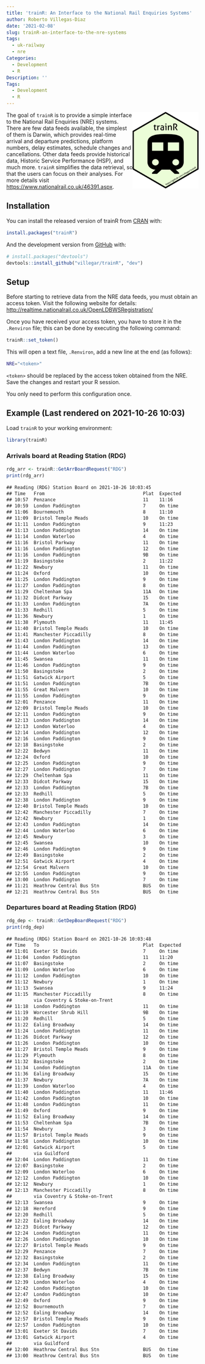 ```yaml
---
title: 'trainR: An Interface to the National Rail Enquiries Systems'
author: Roberto Villegas-Diaz
date: '2021-02-08'
slug: trainR-an-interface-to-the-nre-systems
tags:
  - uk-railway
  - nre
Categories:
  - Development
  - R
Description: ''
Tags:
  - Development
  - R
---
```


<img src="https://raw.githubusercontent.com/villegar/trainR/main/inst/images/logo.png" alt="logo" align="right" height=200px/>

The goal of `trainR` is to provide a simple interface to the 
National Rail Enquiries (NRE) systems. There are few data feeds 
available, the simplest of them is Darwin, which provides real-time 
arrival and departure predictions, platform numbers, delay estimates, 
schedule changes and cancellations. Other data feeds provide historical 
data, Historic Service Performance (HSP), and much more. `trainR` 
simplifies the data retrieval, so that the users can focus on their 
analyses. For more details visit 
https://www.nationalrail.co.uk/46391.aspx.

## Installation

You can install the released version of trainR from [CRAN](https://CRAN.R-project.org) with:

``` r
install.packages("trainR")
```

And the development version from [GitHub](https://github.com/) with:

``` r
# install.packages("devtools")
devtools::install_github("villegar/trainR", "dev")
```

## Setup
Before starting to retrieve data from the NRE data feeds, you must obtain an access token. 
Visit the following website for details: http://realtime.nationalrail.co.uk/OpenLDBWSRegistration/

Once you have received your access token, you have to store it in the `.Renviron` file; this can be 
done by executing the following command:


```r
trainR::set_token()
```

This will open a text file, `.Renviron`, add a new line at the end (as follows):

```bash
NRE="<token>"
```

`<token>` should be replaced by the access token obtained from the NRE. Save the changes and restart 
your R session.

You only need to perform this configuration once.

## Example (Last rendered on 2021-10-26 10:03)

Load `trainR` to your working environment:

```r
library(trainR)
```

### Arrivals board at Reading Station (RDG)


```r
rdg_arr <- trainR::GetArrBoardRequest("RDG")
print(rdg_arr)
```

```
## Reading (RDG) Station Board on 2021-10-26 10:03:45
## Time   From                                    Plat  Expected
## 10:57  Penzance                                11    11:16
## 10:59  London Paddington                       7     On time
## 11:06  Bournemouth                             8     11:10
## 11:09  Bristol Temple Meads                    10    On time
## 11:11  London Paddington                       9     11:23
## 11:13  London Paddington                       14    On time
## 11:14  London Waterloo                         4     On time
## 11:16  Bristol Parkway                         11    On time
## 11:16  London Paddington                       12    On time
## 11:16  London Paddington                       9B    On time
## 11:19  Basingstoke                             2     11:22
## 11:22  Newbury                                 11    On time
## 11:24  Oxford                                  10    On time
## 11:25  London Paddington                       9     On time
## 11:27  London Paddington                       8     On time
## 11:29  Cheltenham Spa                          11A   On time
## 11:32  Didcot Parkway                          15    On time
## 11:33  London Paddington                       7A    On time
## 11:33  Redhill                                 5     On time
## 11:36  Newbury                                 1     On time
## 11:38  Plymouth                                11    11:45
## 11:40  Bristol Temple Meads                    10    On time
## 11:41  Manchester Piccadilly                   8     On time
## 11:43  London Paddington                       14    On time
## 11:44  London Paddington                       13    On time
## 11:44  London Waterloo                         6     On time
## 11:45  Swansea                                 11    On time
## 11:46  London Paddington                       9     On time
## 11:50  Basingstoke                             2     On time
## 11:51  Gatwick Airport                         5     On time
## 11:51  London Paddington                       7B    On time
## 11:55  Great Malvern                           10    On time
## 11:55  London Paddington                       9     On time
## 12:01  Penzance                                11    On time
## 12:09  Bristol Temple Meads                    10    On time
## 12:11  London Paddington                       9     On time
## 12:13  London Paddington                       14    On time
## 12:13  London Waterloo                         4     On time
## 12:14  London Paddington                       12    On time
## 12:16  London Paddington                       9     On time
## 12:18  Basingstoke                             2     On time
## 12:22  Bedwyn                                  11    On time
## 12:24  Oxford                                  10    On time
## 12:25  London Paddington                       9     On time
## 12:27  London Paddington                       7     On time
## 12:29  Cheltenham Spa                          11    On time
## 12:33  Didcot Parkway                          15    On time
## 12:33  London Paddington                       7B    On time
## 12:33  Redhill                                 5     On time
## 12:38  London Paddington                       9     On time
## 12:40  Bristol Temple Meads                    10    On time
## 12:42  Manchester Piccadilly                   7     On time
## 12:42  Newbury                                 1     On time
## 12:43  London Paddington                       14    On time
## 12:44  London Waterloo                         6     On time
## 12:45  Newbury                                 3     On time
## 12:45  Swansea                                 10    On time
## 12:46  London Paddington                       9     On time
## 12:49  Basingstoke                             2     On time
## 12:51  Gatwick Airport                         4     On time
## 12:54  Great Malvern                           10    On time
## 12:55  London Paddington                       9     On time
## 13:00  London Paddington                       7     On time
## 11:21  Heathrow Central Bus Stn                BUS   On time
## 12:21  Heathrow Central Bus Stn                BUS   On time
```

### Departures board at Reading Station (RDG)


```r
rdg_dep <- trainR::GetDepBoardRequest("RDG")
print(rdg_dep)
```

```
## Reading (RDG) Station Board on 2021-10-26 10:03:48
## Time   To                                      Plat  Expected
## 11:01  Exeter St Davids                        7     On time
## 11:04  London Paddington                       11    11:20
## 11:07  Basingstoke                             2     On time
## 11:09  London Waterloo                         6     On time
## 11:12  London Paddington                       10    On time
## 11:12  Newbury                                 1     On time
## 11:13  Swansea                                 9     11:24
## 11:15  Manchester Piccadilly                   8     On time
##        via Coventry & Stoke-on-Trent           
## 11:18  London Paddington                       11    On time
## 11:19  Worcester Shrub Hill                    9B    On time
## 11:20  Redhill                                 5     On time
## 11:22  Ealing Broadway                         14    On time
## 11:24  London Paddington                       11    On time
## 11:26  Didcot Parkway                          12    On time
## 11:26  London Paddington                       10    On time
## 11:27  Bristol Temple Meads                    9     On time
## 11:29  Plymouth                                8     On time
## 11:32  Basingstoke                             2     On time
## 11:34  London Paddington                       11A   On time
## 11:36  Ealing Broadway                         15    On time
## 11:37  Newbury                                 7A    On time
## 11:39  London Waterloo                         4     On time
## 11:40  London Paddington                       11    11:46
## 11:42  London Paddington                       10    On time
## 11:48  London Paddington                       11    On time
## 11:49  Oxford                                  9     On time
## 11:52  Ealing Broadway                         14    On time
## 11:53  Cheltenham Spa                          7B    On time
## 11:54  Newbury                                 3     On time
## 11:57  Bristol Temple Meads                    9     On time
## 11:58  London Paddington                       10    On time
## 12:01  Gatwick Airport                         5     On time
##        via Guildford                           
## 12:04  London Paddington                       11    On time
## 12:07  Basingstoke                             2     On time
## 12:09  London Waterloo                         6     On time
## 12:12  London Paddington                       10    On time
## 12:12  Newbury                                 1     On time
## 12:13  Manchester Piccadilly                   8     On time
##        via Coventry & Stoke-on-Trent           
## 12:13  Swansea                                 9     On time
## 12:18  Hereford                                9     On time
## 12:20  Redhill                                 5     On time
## 12:22  Ealing Broadway                         14    On time
## 12:23  Didcot Parkway                          12    On time
## 12:24  London Paddington                       11    On time
## 12:26  London Paddington                       10    On time
## 12:27  Bristol Temple Meads                    9     On time
## 12:29  Penzance                                7     On time
## 12:32  Basingstoke                             2     On time
## 12:34  London Paddington                       11    On time
## 12:37  Bedwyn                                  7B    On time
## 12:38  Ealing Broadway                         15    On time
## 12:39  London Waterloo                         4     On time
## 12:42  London Paddington                       10    On time
## 12:47  London Paddington                       10    On time
## 12:49  Oxford                                  9     On time
## 12:52  Bournemouth                             7     On time
## 12:52  Ealing Broadway                         14    On time
## 12:57  Bristol Temple Meads                    9     On time
## 12:57  London Paddington                       10    On time
## 13:01  Exeter St Davids                        7     On time
## 13:01  Gatwick Airport                         4     On time
##        via Guildford                           
## 12:00  Heathrow Central Bus Stn                BUS   On time
## 13:00  Heathrow Central Bus Stn                BUS   On time
```
